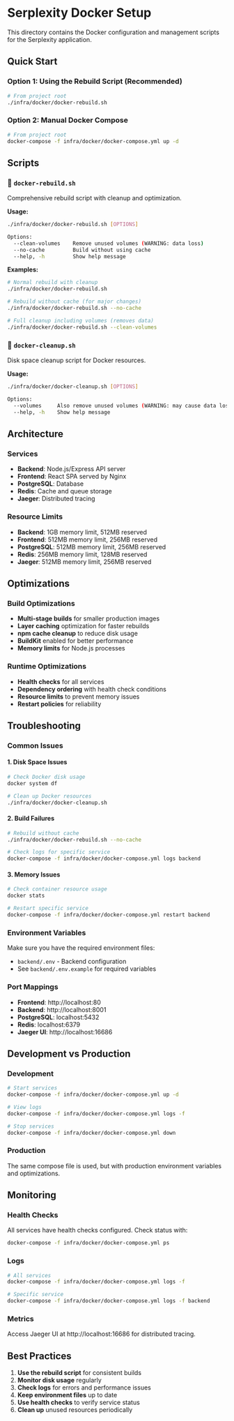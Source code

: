 # Serplexity Docker Setup

This directory contains the Docker configuration and management scripts for the Serplexity application.

## Quick Start

### Option 1: Using the Rebuild Script (Recommended)

```bash
# From project root
./infra/docker/docker-rebuild.sh
```

### Option 2: Manual Docker Compose

```bash
# From project root
docker-compose -f infra/docker/docker-compose.yml up -d
```

## Scripts

### 🚀 `docker-rebuild.sh`

Comprehensive rebuild script with cleanup and optimization.

**Usage:**

```bash
./infra/docker/docker-rebuild.sh [OPTIONS]

Options:
  --clean-volumes    Remove unused volumes (WARNING: data loss)
  --no-cache         Build without using cache
  --help, -h         Show help message
```

**Examples:**

```bash
# Normal rebuild with cleanup
./infra/docker/docker-rebuild.sh

# Rebuild without cache (for major changes)
./infra/docker/docker-rebuild.sh --no-cache

# Full cleanup including volumes (removes data)
./infra/docker/docker-rebuild.sh --clean-volumes
```

### 🧹 `docker-cleanup.sh`

Disk space cleanup script for Docker resources.

**Usage:**

```bash
./infra/docker/docker-cleanup.sh [OPTIONS]

Options:
  --volumes     Also remove unused volumes (WARNING: may cause data loss)
  --help, -h    Show help message
```

## Architecture

### Services

- **Backend**: Node.js/Express API server
- **Frontend**: React SPA served by Nginx
- **PostgreSQL**: Database
- **Redis**: Cache and queue storage
- **Jaeger**: Distributed tracing

### Resource Limits

- **Backend**: 1GB memory limit, 512MB reserved
- **Frontend**: 512MB memory limit, 256MB reserved
- **PostgreSQL**: 512MB memory limit, 256MB reserved
- **Redis**: 256MB memory limit, 128MB reserved
- **Jaeger**: 512MB memory limit, 256MB reserved

## Optimizations

### Build Optimizations

- **Multi-stage builds** for smaller production images
- **Layer caching** optimization for faster rebuilds
- **npm cache cleanup** to reduce disk usage
- **BuildKit** enabled for better performance
- **Memory limits** for Node.js processes

### Runtime Optimizations

- **Health checks** for all services
- **Dependency ordering** with health check conditions
- **Resource limits** to prevent memory issues
- **Restart policies** for reliability

## Troubleshooting

### Common Issues

#### 1. Disk Space Issues

```bash
# Check Docker disk usage
docker system df

# Clean up Docker resources
./infra/docker/docker-cleanup.sh
```

#### 2. Build Failures

```bash
# Rebuild without cache
./infra/docker/docker-rebuild.sh --no-cache

# Check logs for specific service
docker-compose -f infra/docker/docker-compose.yml logs backend
```

#### 3. Memory Issues

```bash
# Check container resource usage
docker stats

# Restart specific service
docker-compose -f infra/docker/docker-compose.yml restart backend
```

### Environment Variables

Make sure you have the required environment files:

- `backend/.env` - Backend configuration
- See `backend/.env.example` for required variables

### Port Mappings

- **Frontend**: http://localhost:80
- **Backend**: http://localhost:8001
- **PostgreSQL**: localhost:5432
- **Redis**: localhost:6379
- **Jaeger UI**: http://localhost:16686

## Development vs Production

### Development

```bash
# Start services
docker-compose -f infra/docker/docker-compose.yml up -d

# View logs
docker-compose -f infra/docker/docker-compose.yml logs -f

# Stop services
docker-compose -f infra/docker/docker-compose.yml down
```

### Production

The same compose file is used, but with production environment variables and optimizations.

## Monitoring

### Health Checks

All services have health checks configured. Check status with:

```bash
docker-compose -f infra/docker/docker-compose.yml ps
```

### Logs

```bash
# All services
docker-compose -f infra/docker/docker-compose.yml logs -f

# Specific service
docker-compose -f infra/docker/docker-compose.yml logs -f backend
```

### Metrics

Access Jaeger UI at http://localhost:16686 for distributed tracing.

## Best Practices

1. **Use the rebuild script** for consistent builds
2. **Monitor disk usage** regularly
3. **Check logs** for errors and performance issues
4. **Keep environment files** up to date
5. **Use health checks** to verify service status
6. **Clean up** unused resources periodically
